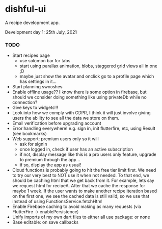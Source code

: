 # dishful-ui

A recipe development app.

Development day 1: 25th July, 2021

### TODO
- Start recipes page
  - use solomon bar for tabs
  - start using parallax animation, blobs, staggered grid views all in one ;D
  - maybe just show the avatar and onclick go to a profile page which has settings in it...
- Start planning swooshes
- Enable offline usage?? I know there is some option in firebase, but should we consider
  doing something like using privateDb while no connection? 
- Give keys to widgets!!!
- Look into how we comply with GDPR,
  I think it will just involve giving users the ability to see all the data we store 
  on them. 
- Email verification before upgrading account
- Error handling everywhere! e.g. sign in, init flutterfire, etc, using Result<T>
  (see bookmarks)
- Web support: premium users only so it will
  - ask for signIn
  - once logged in, check if user has an active subscription
  - if not, display message like this is a pro users only feature,
    upgrade to premium through the app...
  - if so, display the app as usual!
- Cloud functions is probably going to hit the free tier limit first.
  We need to try our very best to NOT use it when not needed. To that end,
  we should be caching html that we get back from it. For example, lets say we 
  request html for recipeA. After that we cache the response for maybe 1 week. 
  If the user wants to make another recipe iteration based on the first one, we see
  the cached data is still valid, so we use that instead of using FunctionsService.fetchHtml
- Enable Firebase caching to avoid making as many requests (via FlutterFire -> enablePersistence)
- Unify imports of my own dart files to either all use package: or none
- Base editable: on save callbacks